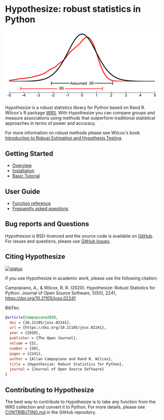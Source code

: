 # Hypothesize: robust statistics in Python

![Screenshot](img/dist_overlay.png)

Hypothesize is a robust statistics library for 
Python based on Rand R. Wilcox's R package [WRS](https://dornsife.usc.edu/labs/rwilcox/software/). 
With Hypothesize you can compare groups and 
measure associations using methods that outperform 
traditional statistical approaches in terms of power 
and accuracy. 

For more information on robust methods please see Wilcox's book 
[Introduction to Robust Estimation and Hypothesis Testing](https://play.google.com/store/books/details?id=8f8nBb4__EYC&gl=ca&hl=en-CA&source=productsearch&utm_source=HA_Desktop_US&utm_medium=SEM&utm_campaign=PLA&pcampaignid=MKTAD0930BO1&gclid=CjwKCAiA44LzBRB-EiwA-jJipJzyqx9kwNMq5MMU7fG2RrwBK9F7sirX4pfhS8wO7k9Uz_Sqf2P28BoCYzcQAvD_BwE&gclsrc=aw.ds).

## Getting Started

- [Overview](overview.md)
- [Installation](install_dep.md)
- [Basic Tutorial](basic_tutorial.md#)

## User Guide

- [Function reference](function_guide.md)
- [Frequently asked questions](FAQ.md)

## Bug reports and Questions
Hypothesize is BSD-licenced and the source code is available
on [GitHub](https://github.com/Alcampopiano/hypothesize).
For issues and questions, 
please use [GitHub Issues](https://github.com/Alcampopiano/hypothesize/issues).

## Citing Hypothesize

[![status](https://joss.theoj.org/papers/caf4095b3cdcc3adbb0252c995d59926/status.svg)](https://joss.theoj.org/papers/caf4095b3cdcc3adbb0252c995d59926)

If you use Hypothesize in academic work, please use the following citation:

Campopiano, A., & Wilcox, R. R. (2020). Hypothesize: Robust Statistics for Python. 
Journal of Open Source Software, 5(50), 2241, https://doi.org/10.21105/joss.02241

BibTex:

```bib
@article{Campopiano2020,
  doi = {10.21105/joss.02241},
  url = {https://doi.org/10.21105/joss.02241},
  year = {2020},
  publisher = {The Open Journal},
  volume = {5},
  number = {50},
  pages = {2241},
  author = {Allan Campopiano and Rand R. Wilcox},
  title = {Hypothesize: Robust Statistics for Python},
  journal = {Journal of Open Source Software}
}
```

## Contributing to Hypothesize

The best way to contribute to Hypothesize is to take any function from the WRS collection 
and convert it to Python. For more details, please see 
[CONTRIBUTING.md](https://github.com/Alcampopiano/hypothesize/blob/master/CONTRIBUTING.md)
in the GitHub repository.